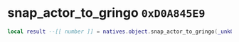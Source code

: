 # snap_actor_to_gringo `0xD0A845E9`

```lua
local result --[[ number ]] = natives.object.snap_actor_to_gringo(_unk0 --[[ number ]], _unk1 --[[ number ]], _unk2 --[[ number ]], _unk3 --[[ number ]], _unk4 --[[ number ]], _unk5 --[[ number ]])
```